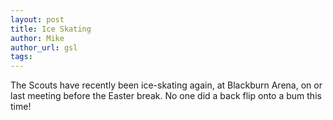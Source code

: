 ```yaml
---
layout: post
title: Ice Skating
author: Mike
author_url: gsl
tags:
---
```

The Scouts have recently been ice-skating again, at Blackburn Arena, on or last meeting before the Easter break.
No one did a back flip onto a bum this time!
